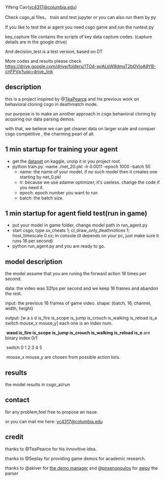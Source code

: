 Yifeng Cao(yc4317@columbia.edu)

Check csgo_ai files， train and test jupyter  or you can also run them by py

If you like to test the ai agent you need csgo game and run the runtest.py

key_capture file contains the scripts of key data capture codes. (capture details are in the google drive)

And decision_test is a test version, based on DT

More codes and results please check https://drive.google.com/drive/folders/1TO4-wrALbW8dmsT2bOVIoA9YB-cnFPVp?usp=drive_link

## description

this is a project inspired by @[TeaPearce](https://github.com/TeaPearce/Counter-Strike_Behavioural_Cloning/commits?author=TeaPearce) and his previous work on behavioral cloning csgo in deathmatch mode.

our purpose is to make an another approach in csgo behavioral cloning by acquiring our data parsing demos.

with that, we believe we can get cleaner data on larger scale and conquer csgo competitive , the charming pearl of all.



## 1 min startup for training your agent

- get the [dataset](https://www.kaggle.com/datasets/kissjonh/csgo-competitive-dataset) on kaggle, unzip it in you project root.
- python train.py -name ./net_20.pkl -lr 0.0011 -epoch 1000 -batch 50
  - name: the name of your model, if no such model then it creates one starting by net_0.pkl
  - lr:  because we use adamw optimizer, it's useless. change the code if you need it.
  - epoch: epoch number you want to run
  - batch: the batch size.

## 1 min startup for agent field test(run in game)

- put your model in game folder, change model path in run_agent.py
- start csgo, type sv_cheats 1; cl_draw_only_deathnotices 1; host_timescale 0.xx; in console (it depends on your pc, just make sure it runs 16 per second)
- python run_agent.py and you are ready to go.



## model description

the model assume that you are runing the forward action 16 times per second.

data: the video was 32fps per second and we keep 16 frames and abandon the rest.

input: the previous 16 frames of game video.  shape: (batch, 16, channel,  width, height)

output: [w a s d is_fire is_scope is_jump is_crouch is_walking is_reload is_e switch mouse_x mouse_y] each one is an index num.

​              **wasd  is_fire is_scope is_jump is_crouch is_walking is_reload is_e** are binary index 0/1

​			  switch 0 1 2 3 4 5

​              mouse_x mouse_y  are chosen from possible action lists.

## results

the model results in csgo_ai/run




## contact

for any problem,feel free to propose an issue.

or you can mail me here:  yc4317@columbia.edu



## credit

thanks to @TeaPearce for his innovitive idea.

thanks to @5eplay for providing game demos for academic research.

thanks to @akiver for [the demo manager]( https://github.com/akiver/CSGO-Demos-Manager) and @[pnxenopoulos](https://github.com/pnxenopoulos) for [awpy](https://github.com/pnxenopoulos/awpy) the parser





